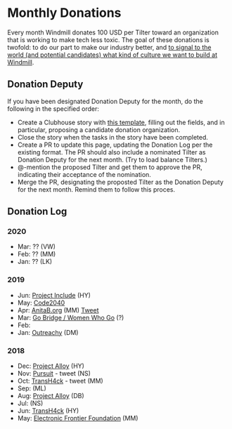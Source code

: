 # Monthly Donations

Every month Windmill donates 100 USD per Tilter toward an organization that is working to make tech less toxic. The goal of these donations is twofold: to do our part to make our industry better, and [to signal to the world (and potential candidates) what kind of culture we want to build at Windmill](https://twitter.com/dbentley/status/1196853652444499968).

## Donation Deputy

If you have been designated Donation Deputy for the month, do the following in the specified order:

- Create a Clubhouse story with [this template](https://app.clubhouse.io/windmill/stories/new?template_id=5e6169e7-8349-48e6-a10f-693f96f3daf7), filling out the fields, and in particular, proposing a candidate donation organization.
- Close the story when the tasks in the story have been completed.
- Create a PR to update this page, updating the Donation Log per the existing format. The PR should also include a nominated Tilter as Donation Deputy for the next month. (Try to load balance Tilters.)
- @-mention the proposed Tilter and get them to approve the PR, indicating their acceptance of the nomination.
- Merge the PR, designating the proposted Tilter as the Donation Deputy for the next month. Remind them to follow this proces.

## Donation Log

### 2020
* Mar: ?? (VW)
* Feb: ?? (MM)
* Jan: ?? (LK)

### 2019
* Jun: [Project Include](https://projectinclude.org/) (HY)
* May: [Code2040](http://www.code2040.org/)
* Apr: [AnitaB.org](https://anitab.org/) (MM) [Tweet](https://twitter.com/tilt_dev/status/1124073397036683264)
* Mar: [Go Bridge / Women Who Go](https://www.womenwhogo.org/) (?)
* Feb: 
* Jan: [Outreachy](https://www.outreachy.org/) (DM)

### 2018
* Dec: [Project Alloy](https://www.projectalloy.org/) (HY)
* Nov: [Pursuit](https://www.pursuit.org/) - tweet (NS)
* Oct: [TransH4ck](http://www.transhack.org/) - tweet (MM) 
* Sep: (ML) 
* Aug: [Project Alloy](https://www.projectalloy.org/) (DB)
* Jul: (NS)
* Jun: [TransH4ck](http://www.transhack.org/) (HY)
* May: [Electronic Frontier Foundation](https://www.eff.org/) (MM)
